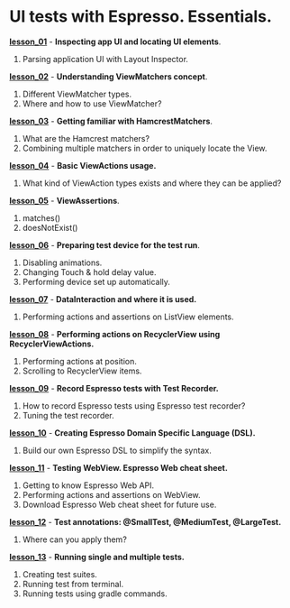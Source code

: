 # UI tests with Espresso. Essentials.

****[lesson_01](https://github.com/denyszet/discovering-espresso/tree/master/app/src/androidTest/kotlin/com/example/todoapp/test/essentials/lesson_01_locating_ui_elements)**** - **Inspecting app UI and locating UI elements**.
1. Parsing application UI with Layout Inspector.

****[lesson_02](https://github.com/denyszet/discovering-espresso/tree/master/app/src/androidTest/kotlin/com/example/todoapp/test/essentials/lesson_02_view_matchers)**** - **Understanding ViewMatchers concept**.
1. Different ViewMatcher types.
2. Where and how to use ViewMatcher?

****[lesson_03](https://github.com/denyszet/discovering-espresso/tree/master/app/src/androidTest/kotlin/com/example/todoapp/test/essentials/lesson_03_hamcrest_matchers)**** - **Getting familiar with HamcrestMatchers**.
1. What are the Hamcrest matchers?
2. Combining multiple matchers in order to uniquely locate the View.

****[lesson_04](https://github.com/denyszet/discovering-espresso/tree/master/app/src/androidTest/kotlin/com/example/todoapp/test/essentials/lesson_04_view_actions)**** - **Basic ViewActions usage.**
1. What kind of ViewAction types exists and where they can be applied?

****[lesson_05](https://github.com/denyszet/discovering-espresso/tree/master/app/src/androidTest/kotlin/com/example/todoapp/test/essentials/lesson_05_view_assertions)**** - **ViewAssertions**.
1. matches()
2. doesNotExist()

****[lesson_06](https://github.com/denyszet/discovering-espresso/tree/master/app/src/androidTest/kotlin/com/example/todoapp/test/essentials/lesson_06_device_setup)**** - **Preparing test device for the test run**.
1. Disabling animations.
2. Changing Touch & hold delay value.
3. Performing device set up automatically.

****[lesson_07](https://github.com/denyszet/discovering-espresso/tree/master/app/src/androidTest/kotlin/com/example/todoapp/test/essentials/lesson_07_data_interaction)**** - **DataInteraction and where it is used.**
1. Performing actions and assertions on ListView elements.

****[lesson_08](https://github.com/denyszet/discovering-espresso/tree/master/app/src/androidTest/kotlin/com/example/todoapp/test/essentials/lesson_08_recyclerview_actions)**** - **Performing actions on RecyclerView using RecyclerViewActions.**
1. Performing actions at position.
2. Scrolling to RecyclerView items.

****[lesson_09](https://github.com/denyszet/discovering-espresso/tree/master/app/src/androidTest/kotlin/com/example/todoapp/test/essentials/lesson_09_test_recorder)**** - **Record Espresso tests with Test Recorder.**
1. How to record Espresso tests using Espresso test recorder?
2. Tuning the test recorder.

****[lesson_10](https://github.com/denyszet/discovering-espresso/tree/master/app/src/androidTest/kotlin/com/example/todoapp/test/essentials/lesson_10_kotlin_espressodsl)**** - **Creating Espresso Domain Specific Language (DSL).**
1. Build our own Espresso DSL to simplify the syntax. 

****[lesson_11](https://github.com/denyszet/discovering-espresso/tree/master/app/src/androidTest/kotlin/com/example/todoapp/test/essentials/lesson_11_espresso_web)**** - **Testing WebView. Espresso Web cheat sheet.**
1. Getting to know Espresso Web API.
2. Performing actions and assertions on WebView.
3. Download Espresso Web cheat sheet for future use.

****[lesson_12](https://github.com/denyszet/discovering-espresso/tree/master/app/src/androidTest/kotlin/com/example/todoapp/test/essentials/lesson_12_test_annotations)**** - **Test annotations: @SmallTest, @MediumTest, @LargeTest.**
1. Where can you apply them?

****[lesson_13](https://github.com/denyszet/discovering-espresso/tree/master/app/src/androidTest/kotlin/com/example/todoapp/test/essentials/lesson_13_running_tests)**** - **Running single and multiple tests.**
1. Creating test suites.
2. Running test from terminal.
3. Running tests using gradle commands.
